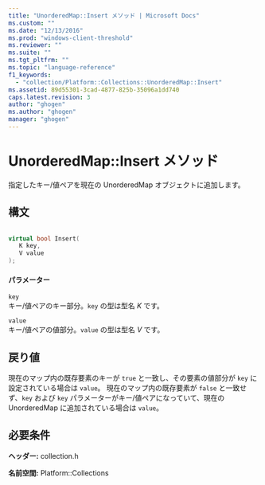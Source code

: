 ```yaml
---
title: "UnorderedMap::Insert メソッド | Microsoft Docs"
ms.custom: ""
ms.date: "12/13/2016"
ms.prod: "windows-client-threshold"
ms.reviewer: ""
ms.suite: ""
ms.tgt_pltfrm: ""
ms.topic: "language-reference"
f1_keywords: 
  - "collection/Platform::Collections::UnorderedMap::Insert"
ms.assetid: 89d55301-3cad-4877-825b-35096a1dd740
caps.latest.revision: 3
author: "ghogen"
ms.author: "ghogen"
manager: "ghogen"
---
```

# UnorderedMap::Insert メソッド
指定したキー\/値ペアを現在の UnorderedMap オブジェクトに追加します。  
  
## 構文  
  
```cpp  
  
virtual bool Insert(  
   K key,   
   V value  
);  
```  
  
#### パラメーター  
 `key`  
 キー\/値ペアのキー部分。`key` の型は型名 *K* です。  
  
 `value`  
 キー\/値ペアの値部分。`value` の型は型名 *V* です。  
  
## 戻り値  
 現在のマップ内の既存要素のキーが `true` と一致し、その要素の値部分が `key` に設定されている場合は `value`。 現在のマップ内の既存要素が `false` と一致せず、`key` および `key` パラメーターがキー\/値ペアになっていて、現在の UnorderedMap に追加されている場合は `value`。  
  
## 必要条件  
 **ヘッダー:** collection.h  
  
 **名前空間:** Platform::Collections